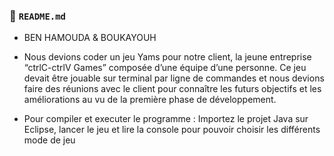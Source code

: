 ### 📃 `README.md`
- BEN HAMOUDA & BOUKAYOUH


- Nous devions coder un jeu Yams pour notre client, la jeune entreprise “ctrlC-ctrlV Games” composée d’une équipe d’une personne. Ce jeu devait être jouable sur terminal par ligne de commandes et nous devions faire des réunions avec le client pour connaître les futurs objectifs et les améliorations au vu de la première phase de développement.


- Pour compiler et executer le programme : Importez le projet Java sur Eclipse, lancer le jeu et lire la console pour pouvoir choisir les différents mode de jeu 
